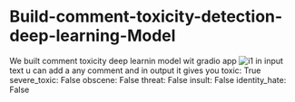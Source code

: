 # Build-comment-toxicity-detection-deep-learning-Model
We built  comment toxicity deep learnin model wit gradio app
![i1](https://user-images.githubusercontent.com/114361815/222891283-9e7dd6cd-884b-4f98-8e9a-0242f2054321.png)
in input text u can add a any comment and in output it gives you  toxic: True
                                                                          severe_toxic: False
                                                                          obscene: False
                                                                          threat: False
                                                                          insult: False
                                                                          identity_hate: False

